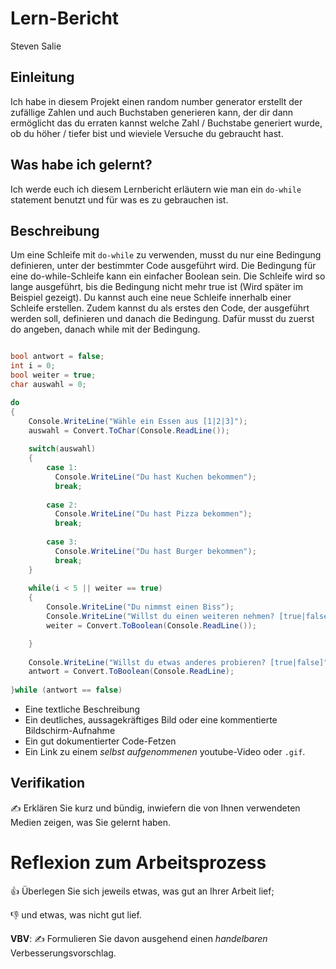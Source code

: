 # Lern-Bericht
Steven Salie

## Einleitung

Ich habe in diesem Projekt einen random number generator erstellt der zufällige Zahlen und auch Buchstaben generieren kann, der dir dann ermöglicht
das du erraten kannst welche Zahl / Buchstabe generiert wurde, ob du höher / tiefer bist und wieviele Versuche du gebraucht hast.

## Was habe ich gelernt?

Ich werde euch ich diesem Lernbericht erläutern wie man ein `do-while` statement benutzt und für was es zu gebrauchen ist.

## Beschreibung

Um eine Schleife mit `do-while` zu verwenden, musst du nur eine Bedingung definieren, unter der bestimmter Code ausgeführt wird.
Die Bedingung für eine do-while-Schleife kann ein einfacher Boolean sein.
Die Schleife wird so lange ausgeführt, bis die Bedingung nicht mehr true ist (Wird später im Beispiel gezeigt).
Du kannst auch eine neue Schleife innerhalb einer Schleife erstellen.
Zudem kannst du als erstes den Code, der ausgeführt werden soll, definieren und danach die Bedingung. Dafür musst du zuerst do angeben, danach while mit der Bedingung.

```csharp

bool antwort = false;
int i = 0;
bool weiter = true;
char auswahl = 0;

do
{
    Console.WriteLine("Wähle ein Essen aus [1|2|3]");
    auswahl = Convert.ToChar(Console.ReadLine());
    
    switch(auswahl)
    {
        case 1:
          Console.WriteLine("Du hast Kuchen bekommen");
          break;
        
        case 2:
          Console.WriteLine("Du hast Pizza bekommen");
          break;
        
        case 3:
          Console.WriteLine("Du hast Burger bekommen");
          break;
    }
    
    while(i < 5 || weiter == true)
    {
        Console.WriteLine("Du nimmst einen Biss");
        Console.WriteLine("Willst du einen weiteren nehmen? [true|false]");
        weiter = Convert.ToBoolean(Console.ReadLine());

    }
    
    Console.WriteLine("Willst du etwas anderes probieren? [true|false]")
    antwort = Convert.ToBoolean(Console.ReadLine);
    
}while (antwort == false)
```

* Eine textliche Beschreibung
* Ein deutliches, aussagekräftiges Bild oder eine kommentierte Bildschirm-Aufnahme
* Ein gut dokumentierter Code-Fetzen
* Ein Link zu einem *selbst aufgenommenen* youtube-Video oder `.gif`.

## Verifikation

✍️ Erklären Sie kurz und bündig, inwiefern die von Ihnen verwendeten Medien zeigen, was Sie gelernt haben.

# Reflexion zum Arbeitsprozess

👍 Überlegen Sie sich jeweils etwas, was gut an Ihrer Arbeit lief; 

👎 und etwas, was nicht gut lief.

**VBV**: ✍️ Formulieren Sie davon ausgehend einen *handelbaren* Verbesserungsvorschlag.
